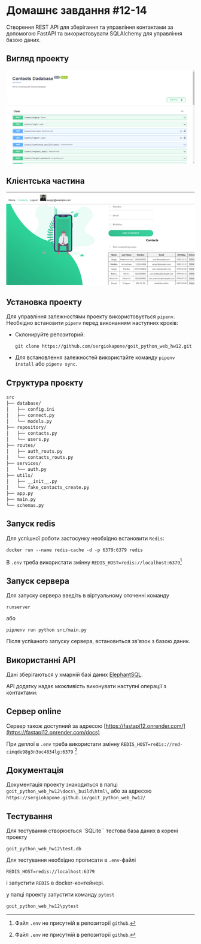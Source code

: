 # Домашнє завдання #12-14

Створення REST API для зберігання та управління контактами за допомогою FastAPI та використовувати SQLAlchemy для управління базою даних.

## Вигляд проекту

![Вигляд проекту](./pictures/view.png)

## Клієнтська частина

![Клієнт](./pictures/client.png)

## Установка проекту

Для управління залежностями проекту використовується `pipenv`. Необхідно встановити `pipenv` перед виконанням наступних кроків:

- Склонируйте репозиторий:

  ```shell
  git clone https://github.com/sergiokapone/goit_python_web_hw12.git
  ```

- Для встановлення залежностей використайте команду `pipenv install` або `pipenv sync`.

## Структура проєкту

```shell
src
├── database/
│   ├── config.ini
│   ├── connect.py
│   └── models.py
├── repository/
│   ├── contacts.py
│   └── users.py
├── routes/
│   ├── auth_routs.py
│   └── contacts_routs.py
├── services/
│   └── auth.py
├── utils/
│   ├── __init__.py
│   └── fake_contacts_create.py
├── app.py
├── main.py
└── schemas.py
```

## Запуск redis

Для успішної роботи застосунку необхідно встановити `Redis`:

```shell
docker run --name redis-cache -d -p 6379:6379 redis
```

В `.env` треба використати змінну `REDIS_HOST=redis://localhost:6379`[^1]

## Запуск сервера

Для запуску сервера введіть в віртуальному оточенні команду

```shell
runserver
```

або

```shell
pipлenv run python src/main.py
```

Після успішного запуску сервера, встановиться зв'язок з базою даник.

## Використанні API

Дані зберігаються у хмарній базі даних [ElephantSQL](https://www.elephantsql.com/).

API додатку надає можливість виконувати наступні операції з контактами:

## Сервер online

Сервер також доступний за адресою [https://fastapi12.onrender.com/](https://fastapi12.onrender.com/docs)

При деплої в `.env` треба використати змінну `REDIS_HOST=redis://red-cimqde98g3n3oc4834lg:6379` [^1]

[^1]: Файл `.env` не присутній в репозиторії `github`.

## Документація

Документація проекту знаходиться в папці  `goit_python_web_hw12\docs\_build\html\`, або за адресою `https://sergiokapone.github.io/goit_python_web_hw12/`


## Тестування

Для тестування створюється `SQLite`` тестова база даних в корені проекту
```shell
goit_python_web_hw12\test.db
```

Для тестування необхідно прописати в `.env`-файлі 

```shell
REDIS_HOST=redis://localhost:6379
```
і запустити `REDIS` в docker-контейнері.

у папці проекту запустити команду `pytest`
```shell
goit_python_web_hw12\pytest
```
